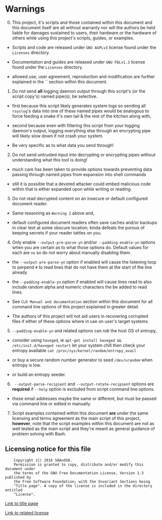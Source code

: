 # Warnings

0. This project, it's scripts and those contained within this document and this
 document itself are all without warranty nor will the authors be held liable
 for damages sustained to users, their hardware or the hardware of others while
 using this project's scripts, guides, or examples.

- Scripts and code are released under `GNU AGPLv3` license found under the
 `Licenses` directory.

- Documentation and guides are released under `GNU FDLv1.3` license found under
 the `Licenses` directory.

- allowed use, user agreement, reproduction and modification are further
 explained in the `` section within this document.

1. Do not send **all** logging daemon output through this script's (or the
 script copy's) named pipe(s); be selective.

- first because this script likely generates system logs so sending all
 `rsyslog`'s data into one of these named pipes would be analogous to force
 feeding a snake it's own tail & the rest of the kitchen along with,

- second because even with filtering this script from your logging daemon's
 output, logging everything else through an encrypting pipe will likely slow
 down if not crash your system.

- Be very specific as to what data you send through!

2. Do not send untrusted input into decrypting or encrypting pipes without
 understanding what this tool is doing!

-  much care has been taken to provide options towards preventing data passing
 through named pipes from expansion into shell commands

- still it is possible that a devoted attacker could embed malicious code
 within that is either expanded upon while writing or reading.

3. Do not read decrypted content on an insecure or default configured document
 reader.

- Same reasoning as `Warning 2` above and,

- default configured document readers often save caches and/or backups in clear
 text at some obscure location; kinda defeats the porous of keeping secrets if
 your reader tattles on you.

4. Only enable `--output-pre-parse-yn` and/or `--padding-enable-yn` options when
 you are certain as to what those options do. Default values for each are `no`
 so do not worry about manually disabling them.

- the `--output-pre-parse-yn` option if enabled will cause the listening loop
 to perpend `#` to read lines that do not have them at the start of the line
 already

- the `--padding-enable-yn` option if enabled will cause lines read to also
 include random alpha and numeric characters the be added to read lines.

- See `CLO Manual and documentation` section within this document for all
 command line options of this project explained in greater detail.

- The authors of this project will not aid users in recovering corrupted files
 if either of these options where in use on user's target systems.

5. `--padding-enable-yn` and related options can *rob* the host OS of entropy,

- consider using `haveged`, ie `apt-get install haveged && /etc/init.d/haveged
 restart` let your system chill then check your entropy available
 `cat /proc/sys/kernel/random/entropy_avail`

- or buy a secure random number generator to seed `/dev/urandom` when entropy
 is low.

- or build an entropy seeder.

6. ` --output-parse-recipient` and `--output-rotate-recipient` options are
 **required** if `--help` option is excluded from script command line options.

- these email addresses maybe the same or different, but must be passed via
 command line or edited in manually.

7. Script examples contained within this document **are** under the same
 licensing and terms agreement as the main script of this project, **however**,
 note that the script examples within this document are not as well tested as
 the main script and they're meant as general guidance of problem solving with
 Bash.

## Licensing notice for this file

```
    Copyright (C) 2016 S0AndS0.
    Permission is granted to copy, distribute and/or modify this document under
    the terms of the GNU Free Documentation License, Version 1.3 published by
    the Free Software Foundation; with the Invariant Sections being
    "Title page". A copy of the license is included in the directory entitled
    "License".
```

[Link to title page](Contributing_Financially.md)

[Link to related license](../Licenses/GNU_FDLv1.3_Documentation.md)
